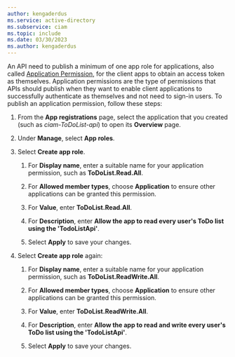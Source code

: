 ```yaml
---
author: kengaderdus
ms.service: active-directory
ms.subservice: ciam
ms.topic: include
ms.date: 03/30/2023
ms.author: kengaderdus
---
```

An API need to publish a minimum of one app role for applications, also called [Application Permission](../../../../develop/permissions-consent-overview.md), for the client apps to obtain an access token as themselves. Application permissions are the type of permissions that APIs should publish when they want to enable client applications to successfully authenticate as themselves and not need to sign-in users. To publish an application permission, follow these steps:

1. From the **App registrations** page, select the application that you created (such as *ciam-ToDoList-api*) to open its **Overview** page.

1. Under **Manage**, select **App roles**.
 
1. Select **Create app role**.
    
    1. For **Display name**, enter a suitable name for your application permission, such as **ToDoList.Read.All**.
     
    1. For **Allowed member types**, choose **Application** to ensure other applications can be granted this permission.
     
    1. For **Value**, enter **ToDoList.Read.All**.
     
    1. For **Description**, enter **Allow the app to read every user's ToDo list using the 'TodoListApi'**.
     
    1. Select **Apply** to save your changes.
    
1.  Select **Create app role** again:

    1. For **Display name**, enter a suitable name for your application permission, such as **ToDoList.ReadWrite.All**.
     
    1. For **Allowed member types**, choose **Application** to ensure other applications can be granted this permission.
     
    1. For **Value**, enter **ToDoList.ReadWrite.All**.
     
    1. For **Description**, enter **Allow the app to read and write every user's ToDo list using the 'TodoListApi'**.
     
    1. Select **Apply** to save your changes.